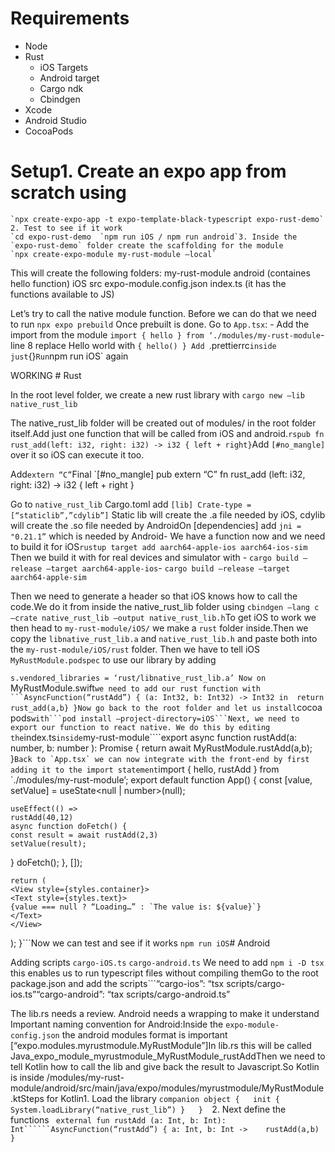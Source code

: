 # Requirements

- Node
- Rust
    - iOS Targets
    - Android target
    - Cargo ndk
    - Cbindgen
- Xcode
- Android Studio
- CocoaPods

#  Setup1. Create an expo app from scratch using 
	`npx create-expo-app -t expo-template-black-typescript expo-rust-demo`
	2. Test to see if it work
	`cd expo-rust-demo	`npm run iOS / npm run android`3. Inside the `expo-rust-demo` folder create the scaffolding for the module
	`npx create-expo-module my-rust-module —local`
This will create the following folders:
	my-rust-module
		android (containes hello function)
		iOS
		src
		expo-module.config.json
		index.ts (it has the functions available to JS)


Let’s try to call the native module function. Before we can do that we need to run `npx expo prebuild`
Once prebuilt is done. Go to `App.tsx`: - Add the import from the module `import { hello } from ‘./modules/my-rust-module`- line 8 replace Hello world with `{ hello() }
Add `.prettierrc` inside just `{}`
Run `npm run iOS` again

WORKING # Rust

In the root level folder, we create a new rust library with `cargo new —lib native_rust_lib`

The native_rust_lib folder will be created out of modules/ in the root folder itself.Add just one function that will be called from iOS and android.```rspub fn rust_add(left: i32, right: i32) -> i32 {
	left + right}```Add `[#no_mangle]` over it so iOS can execute it too.

Add`extern “C”`Final `[#no_mangle]
pub extern “C” fn rust_add (left: i32, right: i32) -> i32 {
	left + right
}

Go to `native_rust_lib` Cargo.toml add `[lib]
Crate-type = [“staticlib”,”cdylib”]`
Static lib will create the .a file needed by iOS, cdylib will create the .so file needed by AndroidOn [dependencies] add `jni = "0.21.1”` which is needed by Android- We have a function now and we need to build it for iOS`rustup target add aarch64-apple-ios aarch64-ios-sim `Then we build it with for real devices and simulator with - `cargo build —release —target aarch64-apple-ios`- `cargo build —release —target aarch64-apple-sim`

Then we need to generate a header so that iOS knows how to call the code.We do it from inside the native_rust_lib folder using `cbindgen —lang c —crate native_rust_lib —output native_rust_lib.h`To get iOS to work we then head to `my-rust-module/iOS/` we make a `rust` folder inside.Then we copy the `libnative_rust_lib.a` and `native_rust_lib.h` and paste both into the `my-rust-module/iOS/rust` folder.
Then we have to tell iOS `MyRustModule.podspec` to use our library by adding 

`s.vendored_libraries = ‘rust/libnative_rust_lib.a’
Now on `MyRustModule.swift` we need to add our rust function with ```AsyncFunction(“rustAdd”) { (a: Int32, b: Int32) -> Int32 in 
	return rust_add(a,b}
}Now go back to the root folder and let us install `cocoa pods` with```pod install —project-directory=iOS```Next, we need to export our function to react native. We do this by editing the `index.ts` inside `my-rust-module````export async function rustAdd(a: number, b: number ): Promise <number> {
	return await MyRustModule.rustAdd(a,b);
}```Back to `App.tsx` we can now integrate with the front-end by first adding it to the import statement```import { hello, rustAdd } from `./modules/my-rust-module’;
export default function App() {
	const [value, setValue] = useState<null | number>(null);
	
	useEffect(() => 
	rustAdd(40,12)
	async function doFetch() {
	const result = await rustAdd(2,3)
	setValue(result);
}
	doFetch();
}, []);

	return (
	<View style={styles.container}>
	<Text style={styles.text}>
	{value === null ? “Loading…” : `The value is: ${value}`}
	</Text>
	</View>
);
}```Now we can test and see if it works `npm run iOS`# Android

Adding scripts `cargo-iOS.ts` `cargo-android.ts` We need to add `npm i -D tsx` this enables us to run typescript files without compiling themGo to the root package.json and add the scripts```“cargo-ios”: “tsx scripts/cargo-ios.ts”“cargo-android”: “tax scripts/cargo-android.ts”


The lib.rs needs a review. Android needs a wrapping to make it understand Important naming convention for Android:Inside the `expo-module-config.json` the android modules format is important [“expo.modules.myrustmodule.MyRustModule”]In lib.rs this will be called Java_expo_module_myrustmodule_MyRustModule_rustAddThen we need to tell Kotlin how to call the lib and give back the result to Javascript.So Kotlin is inside /modules/my-rust-module/android/src/main/java/expo/modules/myrustmodule/MyRustModule.ktSteps for Kotlin1. Load the library	```	companion object {	
		init {
			System.loadLibrary(“native_rust_lib”)
		}	}	```2. Next define the functions
``` external fun rustAdd (a: Int, b: Int): Int``````AsyncFunction(“rustAdd”) { a: Int, b: Int ->	rustAdd(a,b)
}```